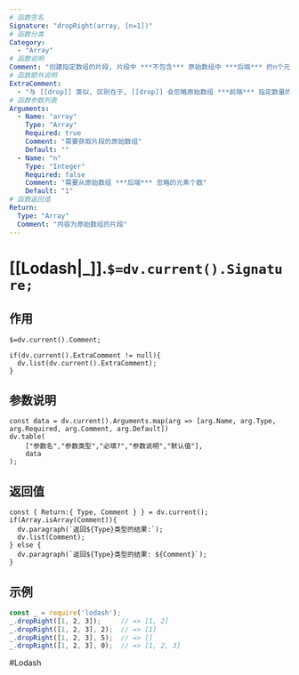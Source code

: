 ```yaml
---
# 函数签名
Signature: "dropRight(array, [n=1])"
# 函数分类
Category:
  - "Array"
# 函数说明
Comment: "创建指定数组的片段, 片段中 ***不包含*** 原始数组中 ***后端*** 的n个元素"
# 函数额外说明
ExtraComment:
  - "与 [[drop]] 类似, 区别在于, [[drop]] 会忽略原始数组 ***前端*** 指定数量的元素, 本函数则会忽略原始数组 ***后端*** 指定数量的元素"
# 函数参数列表
Arguments:
  - Name: "array"
    Type: "Array"
    Required: true
    Comment: "需要获取片段的原始数组"
    Default: ""
  - Name: "n"
    Type: "Integer"
    Required: false
    Comment: "需要从原始数组 ***后端*** 忽略的元素个数"
    Default: "1"
# 函数返回值
Return:
  Type: "Array"
  Comment: "内容为原始数组的片段"
---
```

# [[Lodash|_]].`$=dv.current().Signature;`
## 作用

`$=dv.current().Comment;`

```dataviewjs
if(dv.current().ExtraComment != null){
  dv.list(dv.current().ExtraComment);
}
```

## 参数说明
```dataviewjs
const data = dv.current().Arguments.map(arg => [arg.Name, arg.Type, arg.Required, arg.Comment, arg.Default])
dv.table(
	["参数名","参数类型","必填?","参数说明","默认值"],
	data
);
```

## 返回值
```dataviewjs
const { Return:{ Type, Comment } } = dv.current();
if(Array.isArray(Comment)){
  dv.paragraph(`返回${Type}类型的结果:`);
  dv.list(Comment);
} else {
  dv.paragraph(`返回${Type}类型的结果: ${Comment}`);
}
```

## 示例
```javascript
const _ = require('lodash');
_.dropRight([1, 2, 3]);     // => [1, 2]
_.dropRight([1, 2, 3], 2);  // => [1]
_.dropRight([1, 2, 3], 5);  // => []
_.dropRight([1, 2, 3], 0);  // => [1, 2, 3]
```

#Lodash 